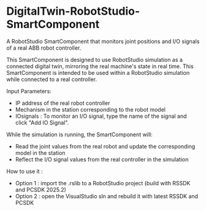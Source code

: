 # DigitalTwin-RobotStudio-SmartComponent
A RobotStudio SmartComponent that monitors joint positions and I/O signals of a real ABB robot controller.

This SmartComponent is designed to use RobotStudio simulation as a connected digital twin, mirroring the real machine's state in real time.
This SmartComponent is intended to be used within a RobotStudio simulation while connected to a real controller.

Input Parameters:
- IP address of the real robot controller
- Mechanism in the station corresponding to the robot model
- IOsignals : To monitor an I/O signal, type the name of the signal and click "Add IO Signal".

While the simulation is running, the SmartComponent will:
- Read the joint values from the real robot and update the corresponding model in the station
- Reflect the I/O signal values from the real controller in the simulation

How to use it :
- Option 1 : import the .rslib to a RobotStudio project (build with RSSDK and PCSDK 2025.2)
- Option 2 : open the VisualStudio sln and rebuild it with latest RSSDK and PCSDK
